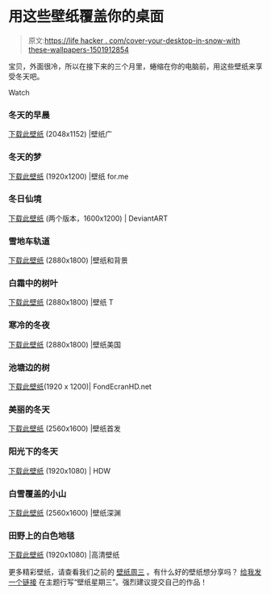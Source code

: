 # 用这些壁纸覆盖你的桌面

> 原文:[https://life hacker . com/cover-your-desktop-in-snow-with these-wallpapers-1501912854](https://lifehacker.com/cover-your-desktop-in-snow-with-these-wallpapers-1501912854)

宝贝，外面很冷，所以在接下来的三个月里，蜷缩在你的电脑前，用这些壁纸来享受冬天吧。

Watch

### 冬天的早晨

[下载此壁纸](http://wallpaperswide.com/winter_morning_3-wallpapers.html) (2048x1152) |壁纸广

### 冬天的梦

[下载此壁纸](http://wallpapersfor.me/winter-dream/) (1920x1200) |壁纸 for.me

### 冬日仙境

[下载此壁纸](http://nuahs.deviantart.com/art/Winter-Wonderland-2-70660005) (两个版本，1600x1200) | DeviantART

### 雪地车轨道

[下载此壁纸](http://www.upwallpapers.net/winter-sun-nature/) (2880x1800) |壁纸和背景

### 白霜中的树叶

[下载此壁纸](http://www.wallpapert.com/wallpaper/leaves-in-hoarfrost.html) (2880x1800) |壁纸 T

### 寒冷的冬夜

[下载此壁纸](http://wallpapersus.com/a-cold-winter-night-forest-way/) (2880x1800) |壁纸美国

### 池塘边的树

[下载此壁纸](http://www.fondecranhd.net/arbre-par-un-etang-reflete-en-hiver/)(1920 x 1200)| FondEcranHD.net

### 美丽的冬天

[下载此壁纸](http://wallpapers-start.com/wallpaper/Beautiful-Winter-20/) (2560x1600) |壁纸首发

### 阳光下的冬天

[下载此壁纸](http://hdw.eweb4.com/out/1047842.html) (1920x1080) | HDW

### 白雪覆盖的小山

[下载此壁纸](http://wall.alphacoders.com/big.php?i=117040) (2560x1600) |壁纸深渊

### 田野上的白色地毯

[下载此壁纸](http://1hdwallpapers.com/white_carpet_over_fields_in_winter-wallpaper.html) (1920x1080) |高清壁纸

更多精彩壁纸，请查看我们之前的 [壁纸周三](http://lifehacker.com/#%21wallpaperwednesday) 。有什么好的壁纸想分享吗？ [给我发一个链接](mailto:adachis@lifehacker.com) 在主题行写“壁纸星期三”。强烈建议提交自己的作品！